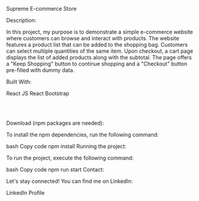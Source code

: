 Supreme E-commerce Store

Description:

In this project, my purpose is to demonstrate a simple e-commerce website where customers can browse and interact with products. The website features a product list that can be added to the shopping bag. Customers can select multiple quantities of the same item. Upon checkout, a cart page displays the list of added products along with the subtotal. The page offers a "Keep Shopping" button to continue shopping and a "Checkout" button pre-filled with dummy data.

Built With:

React JS
React Bootstrap

<br> </br>

Download (npm packages are needed):

To install the npm dependencies, run the following command:

bash
Copy code
npm install
Running the project:

To run the project, execute the following command:

bash
Copy code
npm run start
Contact:

Let's stay connected! You can find me on LinkedIn:

LinkedIn Profile
